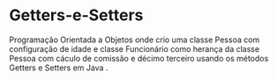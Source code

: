 # Getters-e-Setters
 Programação Orientada a Objetos onde crio uma classe Pessoa com configuração de idade e classe Funcionário como herança da classe Pessoa  com cáculo de comissão e décimo terceiro usando os métodos Getters e Setters em Java .
